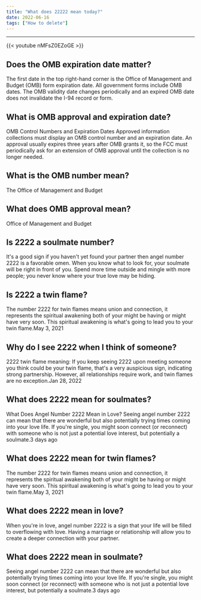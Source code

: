 ```yaml
---
title: "What does 22222 mean today?"
date: 2022-06-16
tags: ["How to delete"]
---
```


---
{{< youtube nMFsZ0EZoGE >}}
## Does the OMB expiration date matter?
The first date in the top right-hand corner is the Office of Management and Budget (OMB) form expiration date. All government forms include OMB dates. The OMB validity date changes periodically and an expired OMB date does not invalidate the I-94 record or form.

## What is OMB approval and expiration date?
OMB Control Numbers and Expiration Dates Approved information collections must display an OMB control number and an expiration date. An approval usually expires three years after OMB grants it, so the FCC must periodically ask for an extension of OMB approval until the collection is no longer needed.

## What is the OMB number mean?
The Office of Management and Budget

## What does OMB approval mean?
Office of Management and Budget

## Is 2222 a soulmate number?
It's a good sign if you haven't yet found your partner then angel number 2222 is a favorable omen. When you know what to look for, your soulmate will be right in front of you. Spend more time outside and mingle with more people; you never know where your true love may be hiding.

## Is 2222 a twin flame?
The number 2222 for twin flames means union and connection, it represents the spiritual awakening both of your might be having or might have very soon. This spiritual awakening is what's going to lead you to your twin flame.May 3, 2021

## Why do I see 2222 when I think of someone?
2222 twin flame meaning: If you keep seeing 2222 upon meeting someone you think could be your twin flame, that's a very auspicious sign, indicating strong partnership. However, all relationships require work, and twin flames are no exception.Jan 28, 2022

## What does 2222 mean for soulmates?
What Does Angel Number 2222 Mean in Love? Seeing angel number 2222 can mean that there are wonderful but also potentially trying times coming into your love life. If you're single, you might soon connect (or reconnect) with someone who is not just a potential love interest, but potentially a soulmate.3 days ago

## What does 2222 mean for twin flames?
The number 2222 for twin flames means union and connection, it represents the spiritual awakening both of your might be having or might have very soon. This spiritual awakening is what's going to lead you to your twin flame.May 3, 2021

## What does 2222 mean in love?
When you're in love, angel number 2222 is a sign that your life will be filled to overflowing with love. Having a marriage or relationship will allow you to create a deeper connection with your partner.

## What does 2222 mean in soulmate?
Seeing angel number 2222 can mean that there are wonderful but also potentially trying times coming into your love life. If you're single, you might soon connect (or reconnect) with someone who is not just a potential love interest, but potentially a soulmate.3 days ago

